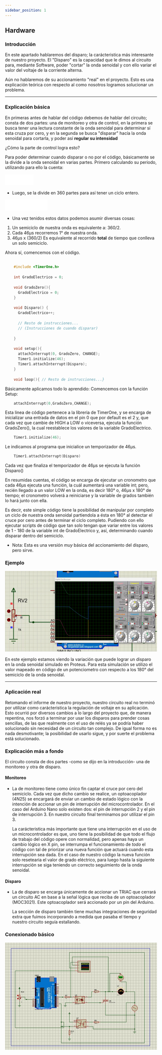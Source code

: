 ```yaml
---
sidebar_position: 1
---
```



## Hardware

### Introducción

En este apartado hablaremos del disparo; la carácteristica más interesante de nuestro proyecto. El "Disparo" es la capacidad que le dimos al circuito para, mediante Software, poder "cortar" la onda senoidal y con ello variar el valor del voltaje de la corriente alterna. 

Aún no hablaremos de su accionamiento "real" en el proyecto. Esto es una explicación teórica con respecto al como
nosotros logramos solucionar un problema.

---

### Explicación básica

En primeras antes de hablar del código debemos de hablar del circuito; consta de dos partes: una de monitoreo y otra de control, en la primera se busca tener una lectura constante de la onda senoidal para determinar sí esta cruza por cero, y en la segunda se busca "disparar" hacía la onda senoidal para cortarla, y poder así **regular su intensidad**

¿Cómo la parte de control logra esto?

Para poder determinar cuando disparar o no por el código, básicamente se la divide a la onda senoidal en varias partes.
Primero calculando su periodo, utilizando para ello la cuenta:

![Calculo Uno](../../static/img/CalculoUnoUno.png)

+ Luego, se la divide en 360 partes para así tener un ciclo entero.

![Calculo Dos](../../static/img/CalculoDosDos.png)

+ Una vez tenidos estos datos podemos asumir diversas cosas:

 1. Un semiciclo de nuestra onda es equivalente a: 360/2.
 2. Cada 46μs recorremos 1° de nuestra onda.
 3. 46μs x (360/2) Es equivalente al recorrido **total** de tiempo que conlleva un solo semiciclo.

Ahora sí, comencemos con el código. 

```cpp

    #include <TimerOne.h>
    
    int GradoElectrico = 0;
    
    void GradoZero(){
      GradoElectrico = 0;
    }

    void Disparo() {
      GradoElectrico++;

      // Resto de instrucciones...
      // (Instrucciones de cuando disparar)
      
    }
    
    void setup(){
      attachInterrupt(0, GradoZero, CHANGE);
      Timer1.initialize(46);
      Timer1.attachInterrupt(Disparo);
    }

    void loop(){ // Resto de instrucciones...}
```

Básicamente aplicamos todo lo aprendido: 
Comencemos con la función Setup:

```cpp
    attachInterrupt(0,GradoZero,CHANGE);
```
      
Esta linea de código pertenece a la libreria de TimerOne, y se encarga de inicializar una entrada de datos en el pin 0 que por default es el 2 y, que cada vez que cambie de HIGH a LOW o viceversa, ejecuta la función GradoZero(), la cual reestablece los valores de la variable GradoElectrico.

```cpp
    Timer1.initialize(46);
```
      
Le indicamos al programa que inicialice un temporizador de 46μs.

```cpp
    Timer1.attachInterrupt(Disparo)
```
          
Cada vez que finaliza el temporizador de 46μs se ejecuta la función Disparo()

En resumidas cuentas, el código se encarga de ejecutar un cronometro que cada 46μs ejecuta una función, la cuál aumentará una variable int; pero, recién llegado a un valor LOW en la onda, es decir 180° o, 46μs x 180° de tiempo; el cronometro volverá a reiniciarse y la variable de grados también lo hará junto con ella.


Es decir, este simple código tiene la posibilidad de manipular por completo un ciclo de nuestra onda senoidal partiendola a ésta en 180° al detectar el cruce por cero antes de terminar el ciclo completo. Pudiendo con ello ejecutar scripts de código que tan solo tengan que variar entre los valores de 1 - 180 de la variable int de GradoElectrico y, así, determinando cuando disparar dentro del semiciclo.

- Nota: Esta es una versión *muy* básica del accionamiento del disparo, pero sirve.

### Ejemplo

![Gif Simulación](../../blog/Ref/Video-Simulacion.gif)

En este ejemplo estamos viendo la variación que puede lograr un disparo en la onda senoidal simulado en Proteus.
Para esta simulación se utilizo el valor mapeado en código de un potenciometro con respecto a los 180° del semiciclo de la onda senoidal.

---

### Aplicación real

Retomando el informe de nuestro proyecto, nuestro circuito real no terminó por utilizar como carácteristica
la regulación de voltaje en su aplicación. Esto ocurrió por diversos cambios a lo largo del proyecto que, de manera repentina, nos forzó a terminar por usar los disparos para prender cosas sencillas, de las que realmente con el uso de 
relés ya se podría haber solucionado sin necesidad de un circuito tan complejo. De igual forma no es nada desmotivante; la posibilidad de usarlo sigue, y por suerte el problema está solucionado.

### Explicación más a fondo

El circuito consta de dos partes -como se dijo en la introducción- una de monitoreo y otra de disparo.

#### Monitoreo

+ La de monitoreo tiene como único fin captar el cruce por cero del semiciclo. Cada vez que dicho cambio se realice, 
un optoacoplador (4N25) se encargará de enviar un cambio de estado lógico con la intención de accionar un pin de interrupción del microcontrolador. En el caso del Arduino Nano solo existen dos: el pin de interrupción 2 y el pin de interrupción 3. En nuestro circuito final terminamos por utilizar el pin 3.

  La carácteristica más importante que tiene una interrupción en el uso de un microcontrolador es que, uno tiene la posibilidad de que todo el flujo de trabajo del código opere con normalidad, pero apenas haya un cambio lógico en X pin, se interrumpa el funcionamiento de *todo* el código con tal de priorizar una nueva función que actuará cuando esta interrupción sea dada. En el caso de nuestro código la nueva función solo resetearia el valor de grado eléctrico, para luego hasta la siguiente interrupción se siga teniendo un correcto seguimiento de la onda senoidal. 

#### Disparo

+ La de disparo se encarga únicamente de accionar un TRIAC que cerrará un circuito AC en base a la señal lógica que reciba de un optoacoplador (MOC3021). Este optoacoplador será accionado por un pin del Arduino.

    La sección de disparo también tiene muchas integraciones de seguridad extra que fuimos incorporando a medida que pasaba el tiempo y nuestro circuito seguía estallando.


### Conexionado básico

![Circuito básico](../../blog/Ref/Prototipo-Simulacion.jpeg)

